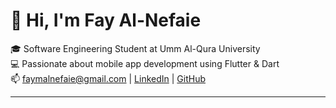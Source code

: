 # 👋 Hi, I'm Fay Al-Nefaie

🎓 Software Engineering Student at Umm Al-Qura University  
💻 Passionate about mobile app development using Flutter & Dart  
📫 faymalnefaie@gmail.com | [LinkedIn](https://www.linkedin.com/in/fay-al-nefaie-20688b365/) | [GitHub](https://github.com/fay-alnefaie)

---
